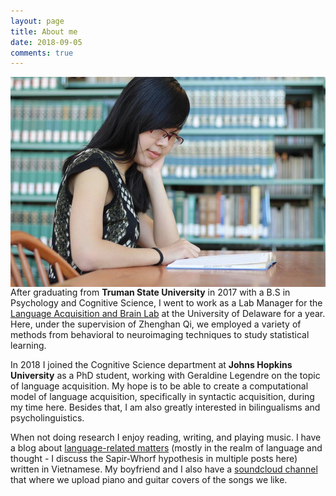 ```yaml
---
layout: page
title: About me
date: 2018-09-05
comments: true
---
```


<img src="../assets/img/17951673_10154653164103460_1144671211167586616_n.jpg"
     alt="Markdown Monster icon"
     style="float: left; margin-right: 10px;" />
     
     
     
After graduating from **Truman State University** in 2017 with a B.S in Psychology and Cognitive Science, I went to work as a Lab Manager for the [Language Acquisition and Brain Lab](https://sites.udel.edu/q-lab/people/) at the University of Delaware for a year. Here, under the supervision of Zhenghan Qi, we employed a variety of methods from behavioral to neuroimaging techniques to study statistical learning. 
    
In 2018 I joined the Cognitive Science department at **Johns Hopkins University** as a PhD student, working with Geraldine Legendre on the topic of language acquisition. My hope is to be able to create a computational model of language acquisition, specifically in syntactic acquisition, during my time here. Besides that, I am also greatly interested in bilingualisms and psycholinguistics. 
    
When not doing research I enjoy reading, writing, and playing music. I have a blog about [language-related matters](https://wordinthesea.wordpress.com/) (mostly in the realm of language and thought - I discuss the Sapir-Whorf hypothesis in multiple posts here) written in Vietnamese. My boyfriend and I also have a [soundcloud channel](https://soundcloud.com/fishpig2511) that where we upload piano and guitar covers of the songs we like.
